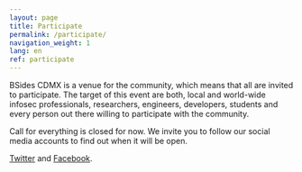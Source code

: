 ```yaml
---
layout: page
title: Participate
permalink: /participate/
navigation_weight: 1
lang: en
ref: participate
---
```


BSides CDMX is a venue for the community, which means that all are invited to participate. The target of this event are both, local and world-wide infosec professionals, researchers, engineers, developers, students and every person out there willing to participate with the community. 

Call for everything is closed for now. We invite you to follow our social media accounts to find out when it will be open.

[Twitter](https://twitter.com/bsidescdmx) and [Facebook](https://facebook.com/bsidescdmx). 